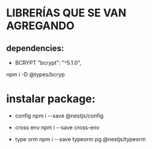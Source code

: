 # LIBRERÍAS QUE SE VAN AGREGANDO

## dependencies:
- BCRYPT
"bcrypt": "^5.1.0",

 npm i -D @types/bcryp

 # instalar package:
- config
npm i --save @nestjs/config

- cross env
npm i --save cross-env

- type orm
npm i --save typeorm pg @nestjs/typeorm
